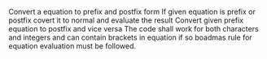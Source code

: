 Convert a equation to prefix and postfix form If given equation is prefix or postfix covert it to normal and evaluate the result Convert given prefix equation to postfix and vice versa The code shall work for both characters and integers and can contain brackets in equation if so boadmas rule for equation evaluation must be followed.
